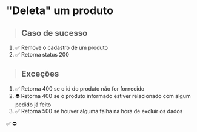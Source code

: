 # "Deleta" um produto

> ## Caso de sucesso

1. ✅ Remove o cadastro de um produto
2. ✅ Retorna status 200

> ## Exceções
1. ✅ Retorna 400 se o id do produto não for fornecido
2. ⛔ Retorna 400 se o produto informado estiver relacionado com algum pedido já feito
3. ✅ Retorna 500 se houver alguma falha na hora de excluir os dados

✅
⛔